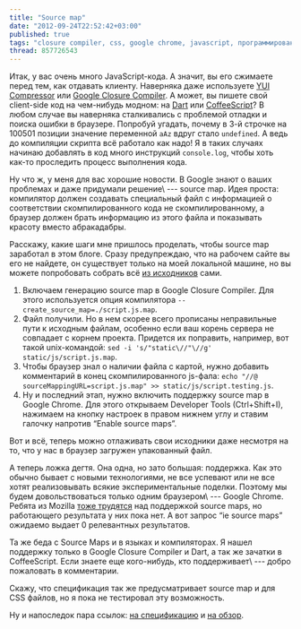 ```yaml
---
title: "Source map"
date: "2012-09-24T22:52:42+03:00"
published: true
tags: "closure compiler, css, google chrome, javascript, программирование"
thread: 857726543
---
```


Итак, у вас очень много JavaScript-кода. А значит, вы его сжимаете перед тем, как отдавать клиенту. Наверняка даже
используете [YUI Compressor](http://yuilibrary.com/projects/yuicompressor/) или
[Google Closure Compiler](https://developers.google.com/closure/compiler/). А может, вы пишете свой client-side код на
чем-нибудь модном: на [Dart](http://dartlang.org/) или [CoffeeScript](http://coffeescript.org/)? В любом случае вы
наверняка сталкивались с проблемой отладки и поиска ошибки в браузере. Попробуй угадать, почему в 3-й строчке на 100501
позиции значение переменной  `aAz` вдруг стало `undefined`. А ведь до компиляции скрипта всё работало как надо! Я в
таких случаях начинаю добавлять в код много инструкций `console.log`, чтобы хоть как-то проследить процесс
выполнения кода.

Ну что ж, у меня для вас хорошие новости. В Google знают о ваших проблемах и даже придумали решение\ --- source map.
Идея проста: компилятор должен создавать специальный файл с информацией о соответствии скомпилированного кода не
скомпилированному, а браузер должен брать информацию из этого файла и показывать красоту вместо абракадабры.

Расскажу, какие шаги мне пришлось проделать, чтобы source map заработал в этом блоге. Сразу предупреждаю, что на
рабочем сайте вы его не найдете, он существует только на моей локальной машине, но вы можете попробовать собрать всё
[из исходников](https://github.com/dikmax/haskell-blog) сами.

1. Включаем генерацию source map в Google Closure Compiler. Для этого используется опция компилятора
  `--create_source_map=./script.js.map`.
2. Файл получили. Но в нем скорее всего прописаны неправильные пути к исходным файлам, особенно если ваш корень сервера
  не совпадает с корнем проекта. Придется их поправить, например, вот такой unix-командой:
  `sed -i 's/"static\//"\//g' static/js/script.js.map`.
3. Чтобы браузер знал о наличии файла с картой, нужно добавить комментарий в конец скомпилированного js-фала:
  `echo "//@ sourceMappingURL=script.js.map" >> static/js/script.testing.js`.
4. Ну и последний этап, нужно включить поддержку source map в Google Chrome. Для этого открываем
  Developer Tools (Ctrl+Shift+I), нажимаем на кнопку настроек в правом нижнем углу и ставим галочку напротив
  “Enable source maps”.

Вот и всё, теперь можно отлаживать свои исходники даже несмотря на то, что у нас в браузер загружен упакованный файл.

А теперь ложка дегтя. Она одна, но зато большая: поддержка. Как это обычно бывает с новыми технологиями, не все
успевают или не все хотят реализовывать всякие экспериментальные поделки. Поэтому мы будем довольствоваться только
одним браузером\ --- Google Chrome. Ребята из Mozilla
[тоже трудятся](https://wiki.mozilla.org/DevTools/Features/SourceMap) над поддержкой source maps, но работающего
результата у них пока нет. А вот запрос “ie source maps” ожидаемо выдает 0 релевантных результатов.

Та же беда с Source Maps и в языках и компиляторах. Я нашел поддержку только в Google Closure Compiler и Dart, а так же
зачатки в CoffeeScript. Если знаете еще кого-нибудь, кто поддерживает\ --- добро пожаловать в комментарии.

Скажу, что спецификация так же предусматривает source map и для CSS файлов, но я пока не тестировал эту возможность. 

Ну и напоследок пара ссылок:
[на спецификацию](https://docs.google.com/document/d/1U1RGAehQwRypUTovF1KRlpiOFze0b-_2gc6fAH0KY0k/edit?hl=en_US&pli=1&pli=1)
и [на обзор](http://www.html5rocks.com/en/tutorials/developertools/sourcemaps/).
